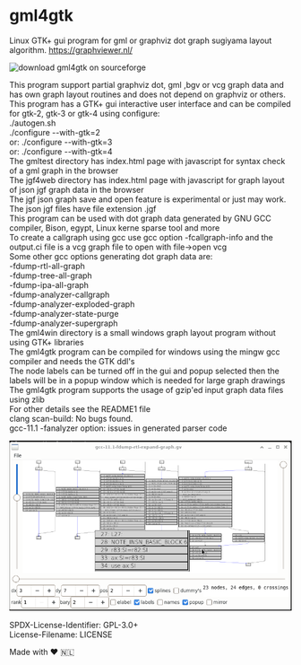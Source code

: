 # gml4gtk
  
Linux GTK+ gui program for gml or graphviz dot graph sugiyama layout algorithm. <https://graphviewer.nl/>  
  
![download gml4gtk on sourceforge](https://sourceforge.net/projects/gml4gtk/)
  
This program support partial graphviz dot, gml ,bgv or vcg graph data and has own graph layout routines and does not depend on graphviz or others.  
This program has a GTK+ gui interactive user interface and can be compiled for gtk-2, gtk-3 or gtk-4 using configure:  
./autogen.sh  
./configure --with-gtk=2  
or:
./configure --with-gtk=3  
or:
./configure --with-gtk=4  
The gmltest directory has index.html page with javascript for syntax check of a gml graph in the browser  
The jgf4web directory has index.html page with javascript for graph layout of json jgf graph data in the browser  
The jgf json graph save and open feature is experimental or just may work.  
The json jgf files have file extension .jgf  
This program can be used with dot graph data generated by GNU GCC compiler, Bison, egypt, Linux kerne sparse tool and more  
To create a callgraph using gcc use gcc option -fcallgraph-info and the output.ci file is a vcg graph file to open with file->open vcg  
Some other gcc options generating dot graph data are:  
-fdump-rtl-all-graph  
-fdump-tree-all-graph  
-fdump-ipa-all-graph  
-fdump-analyzer-callgraph  
-fdump-analyzer-exploded-graph  
-fdump-analyzer-state-purge  
-fdump-analyzer-supergraph  
The gml4win directory is a small windows graph layout program without using GTK+ libraries  
The gml4gtk program can be compiled for windows using the mingw gcc compiler and needs the GTK ddl's  
The node labels can be turned off in the gui and popup selected then the labels will be in a popup window which is needed for large graph drawings  
The gml4gtk program supports the usage of gzip'ed input graph data files using zlib  
For other details see the README1 file  
clang scan-build: No bugs found.  
gcc-11.1 -fanalyzer option: issues in generated parser code  
  
![screenshot](screenshot.png)

SPDX-License-Identifier: GPL-3.0+  
License-Filename: LICENSE  
  
Made with ❤️️ <span>🇳🇱</span>
  
